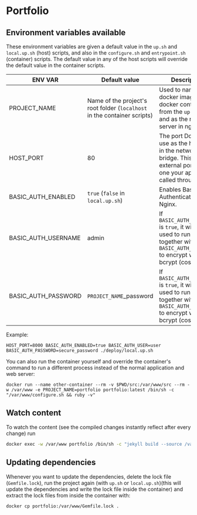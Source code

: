 # Portfolio

## Environment variables available
These environment variables are given a default value in the `up.sh` and `local.up.sh` (host) scripts, and also in the `configure.sh` and `entrypoint.sh` (container) scripts. The default value in any of the host scripts will override the default value in the container scripts.

|       ENV VAR        |                 Default value                 |        Description        |
| -------------------- | --------------------------------------------- | ------------------------- |
| PROJECT_NAME         | Name of the project's root folder (`localhost` in the container scripts)  | Used to name the docker image and docker container from the `up.sh` files, and as the name server in nginx. |
| HOST_PORT            | 80                                                                        | The port Docker will use as the host port in the network bridge. This is the external port, the one your app will be called through. |
| BASIC_AUTH_ENABLED   | `true` (`false` in `local.up.sh`)                                         | Enables Basic Authentication with Nginx. |
| BASIC_AUTH_USERNAME  | admin                                                                     | If `BASIC_AUTH_ENABLED` is `true`, it will be used to run `htpasswd` together with `BASIC_AUTH_PASSWORD` to encrypt with bcrypt (cost 10). |
| BASIC_AUTH_PASSWORD  | `PROJECT_NAME`_password                                                   | If `BASIC_AUTH_ENABLED` is `true`, it will be used to run `htpasswd` together with `BASIC_AUTH_USERNAME` to encrypt with bcrypt (cost 10). |

Example:  
```
HOST_PORT=8000 BASIC_AUTH_ENABLED=true BASIC_AUTH_USER=user BASIC_AUTH_PASSWORD=secure_password ./deploy/local.up.sh
```

You can also run the container yourself and override the container's command to run a different process instead of the normal application and web server:    
```
docker run --name other-container --rm -v $PWD/src:/var/www/src --rm -w /var/www -e PROJECT_NAME=portfolio portfolio:latest /bin/sh -c "/var/www/configure.sh && ruby -v"
```

## Watch content
To watch the content (see the compiled changes instantly reflect after every change) run 
```bash
docker exec -w /var/www portfolio /bin/sh -c "jekyll build --source /var/www/src --destination /var/www/src/public --watch"
```

## Updating dependencies
Whenever you want to update the dependencies, delete the lock file (`Gemfile.lock`), run the project again (with `up.sh` or `local.up.sh`)(this will update the dependencies and write the lock file inside the container) and extract the lock files from inside the container with:
```
docker cp portfolio:/var/www/Gemfile.lock .
```